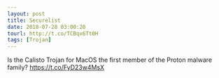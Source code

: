 ```yaml
---
layout: post
title: Securelist
date: 2018-07-28 03:00:20
tourl: http://t.co/TCBqx6Tt0H
tags: [Trojan]
---
```

Is the Calisto Trojan for MacOS the first member of the Proton malware family? https://t.co/FyD23w4MsX